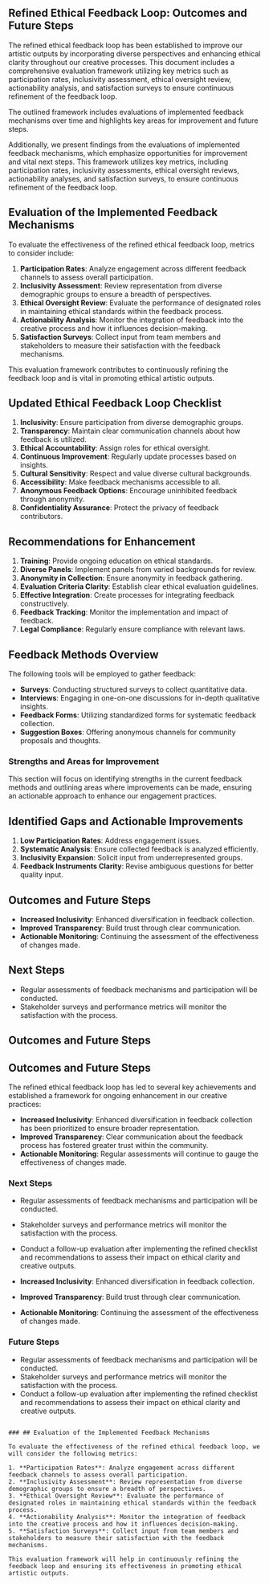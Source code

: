 

## Refined Ethical Feedback Loop: Outcomes and Future Steps

The refined ethical feedback loop has been established to improve our artistic outputs by incorporating diverse perspectives and enhancing ethical clarity throughout our creative processes. This document includes a comprehensive evaluation framework utilizing key metrics such as participation rates, inclusivity assessment, ethical oversight review, actionability analysis, and satisfaction surveys to ensure continuous refinement of the feedback loop.

The outlined framework includes evaluations of implemented feedback mechanisms over time and highlights key areas for improvement and future steps.

Additionally, we present findings from the evaluations of implemented feedback mechanisms, which emphasize opportunities for improvement and vital next steps. This framework utilizes key metrics, including participation rates, inclusivity assessments, ethical oversight reviews, actionability analyses, and satisfaction surveys, to ensure continuous refinement of the feedback loop.

## Evaluation of the Implemented Feedback Mechanisms

To evaluate the effectiveness of the refined ethical feedback loop, metrics to consider include:

1. **Participation Rates**: Analyze engagement across different feedback channels to assess overall participation.
2. **Inclusivity Assessment**: Review representation from diverse demographic groups to ensure a breadth of perspectives.
3. **Ethical Oversight Review**: Evaluate the performance of designated roles in maintaining ethical standards within the feedback process.
4. **Actionability Analysis**: Monitor the integration of feedback into the creative process and how it influences decision-making.
5. **Satisfaction Surveys**: Collect input from team members and stakeholders to measure their satisfaction with the feedback mechanisms.

This evaluation framework contributes to continuously refining the feedback loop and is vital in promoting ethical artistic outputs.

## Updated Ethical Feedback Loop Checklist
1. **Inclusivity**: Ensure participation from diverse demographic groups.
2. **Transparency**: Maintain clear communication channels about how feedback is utilized.
3. **Ethical Accountability**: Assign roles for ethical oversight.
4. **Continuous Improvement**: Regularly update processes based on insights.
5. **Cultural Sensitivity**: Respect and value diverse cultural backgrounds.
6. **Accessibility**: Make feedback mechanisms accessible to all.
7. **Anonymous Feedback Options**: Encourage uninhibited feedback through anonymity.
8. **Confidentiality Assurance**: Protect the privacy of feedback contributors.

## Recommendations for Enhancement
1. **Training**: Provide ongoing education on ethical standards.
2. **Diverse Panels**: Implement panels from varied backgrounds for review.
3. **Anonymity in Collection**: Ensure anonymity in feedback gathering.
4. **Evaluation Criteria Clarity**: Establish clear ethical evaluation guidelines.
5. **Effective Integration**: Create processes for integrating feedback constructively.
6. **Feedback Tracking**: Monitor the implementation and impact of feedback.
7. **Legal Compliance**: Regularly ensure compliance with relevant laws.

## Feedback Methods Overview
The following tools will be employed to gather feedback:
- **Surveys**: Conducting structured surveys to collect quantitative data.
- **Interviews**: Engaging in one-on-one discussions for in-depth qualitative insights.
- **Feedback Forms**: Utilizing standardized forms for systematic feedback collection.
- **Suggestion Boxes**: Offering anonymous channels for community proposals and thoughts.

### Strengths and Areas for Improvement
This section will focus on identifying strengths in the current feedback methods and outlining areas where improvements can be made, ensuring an actionable approach to enhance our engagement practices.

## Identified Gaps and Actionable Improvements
1. **Low Participation Rates**: Address engagement issues.
2. **Systematic Analysis**: Ensure collected feedback is analyzed efficiently.
3. **Inclusivity Expansion**: Solicit input from underrepresented groups.
4. **Feedback Instruments Clarity**: Revise ambiguous questions for better quality input.

## Outcomes and Future Steps
- **Increased Inclusivity**: Enhanced diversification in feedback collection.
- **Improved Transparency**: Build trust through clear communication.
- **Actionable Monitoring**: Continuing the assessment of the effectiveness of changes made.

## Next Steps
- Regular assessments of feedback mechanisms and participation will be conducted.
- Stakeholder surveys and performance metrics will monitor the satisfaction with the process.

## Outcomes and Future Steps

## Outcomes and Future Steps

The refined ethical feedback loop has led to several key achievements and established a framework for ongoing enhancement in our creative practices:

- **Increased Inclusivity**: Enhanced diversification in feedback collection has been prioritized to ensure broader representation.
- **Improved Transparency**: Clear communication about the feedback process has fostered greater trust within the community.
- **Actionable Monitoring**: Regular assessments will continue to gauge the effectiveness of changes made.

### Next Steps
- Regular assessments of feedback mechanisms and participation will be conducted.
- Stakeholder surveys and performance metrics will monitor the satisfaction with the process.
- Conduct a follow-up evaluation after implementing the refined checklist and recommendations to assess their impact on ethical clarity and creative outputs.

- **Increased Inclusivity**: Enhanced diversification in feedback collection.
- **Improved Transparency**: Build trust through clear communication.
- **Actionable Monitoring**: Continuing the assessment of the effectiveness of changes made.

### Future Steps
- Regular assessments of feedback mechanisms and participation will be conducted.
- Stakeholder surveys and performance metrics will monitor the satisfaction with the process.
- Conduct a follow-up evaluation after implementing the refined checklist and recommendations to assess their impact on ethical clarity and creative outputs.
```

### ## Evaluation of the Implemented Feedback Mechanisms

To evaluate the effectiveness of the refined ethical feedback loop, we will consider the following metrics:

1. **Participation Rates**: Analyze engagement across different feedback channels to assess overall participation.
2. **Inclusivity Assessment**: Review representation from diverse demographic groups to ensure a breadth of perspectives.
3. **Ethical Oversight Review**: Evaluate the performance of designated roles in maintaining ethical standards within the feedback process.
4. **Actionability Analysis**: Monitor the integration of feedback into the creative process and how it influences decision-making.
5. **Satisfaction Surveys**: Collect input from team members and stakeholders to measure their satisfaction with the feedback mechanisms.

This evaluation framework will help in continuously refining the feedback loop and ensuring its effectiveness in promoting ethical artistic outputs.